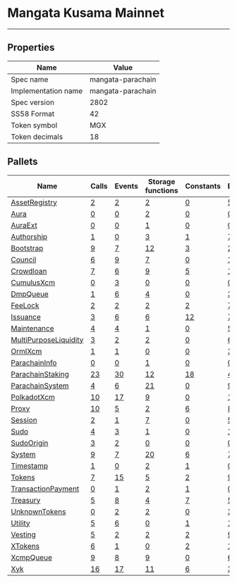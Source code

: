 # Mangata Kusama Mainnet

---------

## Properties
| Name | Value |
| -------- | -------- |
| Spec name     | mangata-parachain     |
| Implementation name     | mangata-parachain     |
| Spec version     | 2802     |
| SS58 Format     | 42     |
| Token symbol      | MGX     |
| Token decimals      | 18     |

## Pallets
| Name | Calls | Events | Storage functions | Constants | Errors |
| -------- | -------- | -------- | -------- | -------- | -------- |
| [AssetRegistry](assetregistry.md) | [2](assetregistry.md#calls) | [2](assetregistry.md#events) | [2](assetregistry.md#storage-functions) | [0](assetregistry.md#constants) | [5](assetregistry.md#errors) |
| [Aura](aura.md) | [0](aura.md#calls) | [0](aura.md#events) | [2](aura.md#storage-functions) | [0](aura.md#constants) | [0](aura.md#errors) |
| [AuraExt](auraext.md) | [0](auraext.md#calls) | [0](auraext.md#events) | [1](auraext.md#storage-functions) | [0](auraext.md#constants) | [0](auraext.md#errors) |
| [Authorship](authorship.md) | [1](authorship.md#calls) | [0](authorship.md#events) | [3](authorship.md#storage-functions) | [1](authorship.md#constants) | [7](authorship.md#errors) |
| [Bootstrap](bootstrap.md) | [9](bootstrap.md#calls) | [7](bootstrap.md#events) | [12](bootstrap.md#storage-functions) | [3](bootstrap.md#constants) | [22](bootstrap.md#errors) |
| [Council](council.md) | [6](council.md#calls) | [9](council.md#events) | [7](council.md#storage-functions) | [0](council.md#constants) | [11](council.md#errors) |
| [Crowdloan](crowdloan.md) | [7](crowdloan.md#calls) | [6](crowdloan.md#events) | [9](crowdloan.md#storage-functions) | [5](crowdloan.md#constants) | [16](crowdloan.md#errors) |
| [CumulusXcm](cumulusxcm.md) | [0](cumulusxcm.md#calls) | [3](cumulusxcm.md#events) | [0](cumulusxcm.md#storage-functions) | [0](cumulusxcm.md#constants) | [0](cumulusxcm.md#errors) |
| [DmpQueue](dmpqueue.md) | [1](dmpqueue.md#calls) | [6](dmpqueue.md#events) | [4](dmpqueue.md#storage-functions) | [0](dmpqueue.md#constants) | [3](dmpqueue.md#errors) |
| [FeeLock](feelock.md) | [2](feelock.md#calls) | [2](feelock.md#events) | [2](feelock.md#storage-functions) | [2](feelock.md#constants) | [7](feelock.md#errors) |
| [Issuance](issuance.md) | [3](issuance.md#calls) | [6](issuance.md#events) | [6](issuance.md#storage-functions) | [12](issuance.md#constants) | [7](issuance.md#errors) |
| [Maintenance](maintenance.md) | [4](maintenance.md#calls) | [4](maintenance.md#events) | [1](maintenance.md#storage-functions) | [0](maintenance.md#constants) | [5](maintenance.md#errors) |
| [MultiPurposeLiquidity](multipurposeliquidity.md) | [3](multipurposeliquidity.md#calls) | [2](multipurposeliquidity.md#events) | [2](multipurposeliquidity.md#storage-functions) | [0](multipurposeliquidity.md#constants) | [6](multipurposeliquidity.md#errors) |
| [OrmlXcm](ormlxcm.md) | [1](ormlxcm.md#calls) | [1](ormlxcm.md#events) | [0](ormlxcm.md#storage-functions) | [0](ormlxcm.md#constants) | [3](ormlxcm.md#errors) |
| [ParachainInfo](parachaininfo.md) | [0](parachaininfo.md#calls) | [0](parachaininfo.md#events) | [1](parachaininfo.md#storage-functions) | [0](parachaininfo.md#constants) | [0](parachaininfo.md#errors) |
| [ParachainStaking](parachainstaking.md) | [23](parachainstaking.md#calls) | [30](parachainstaking.md#events) | [12](parachainstaking.md#storage-functions) | [18](parachainstaking.md#constants) | [43](parachainstaking.md#errors) |
| [ParachainSystem](parachainsystem.md) | [4](parachainsystem.md#calls) | [6](parachainsystem.md#events) | [21](parachainsystem.md#storage-functions) | [0](parachainsystem.md#constants) | [9](parachainsystem.md#errors) |
| [PolkadotXcm](polkadotxcm.md) | [10](polkadotxcm.md#calls) | [17](polkadotxcm.md#events) | [9](polkadotxcm.md#storage-functions) | [0](polkadotxcm.md#constants) | [13](polkadotxcm.md#errors) |
| [Proxy](proxy.md) | [10](proxy.md#calls) | [5](proxy.md#events) | [2](proxy.md#storage-functions) | [6](proxy.md#constants) | [8](proxy.md#errors) |
| [Session](session.md) | [2](session.md#calls) | [1](session.md#events) | [7](session.md#storage-functions) | [0](session.md#constants) | [5](session.md#errors) |
| [Sudo](sudo.md) | [4](sudo.md#calls) | [3](sudo.md#events) | [1](sudo.md#storage-functions) | [0](sudo.md#constants) | [1](sudo.md#errors) |
| [SudoOrigin](sudoorigin.md) | [3](sudoorigin.md#calls) | [2](sudoorigin.md#events) | [0](sudoorigin.md#storage-functions) | [0](sudoorigin.md#constants) | [0](sudoorigin.md#errors) |
| [System](system.md) | [9](system.md#calls) | [7](system.md#events) | [20](system.md#storage-functions) | [6](system.md#constants) | [7](system.md#errors) |
| [Timestamp](timestamp.md) | [1](timestamp.md#calls) | [0](timestamp.md#events) | [2](timestamp.md#storage-functions) | [1](timestamp.md#constants) | [0](timestamp.md#errors) |
| [Tokens](tokens.md) | [7](tokens.md#calls) | [15](tokens.md#events) | [5](tokens.md#storage-functions) | [2](tokens.md#constants) | [9](tokens.md#errors) |
| [TransactionPayment](transactionpayment.md) | [0](transactionpayment.md#calls) | [1](transactionpayment.md#events) | [2](transactionpayment.md#storage-functions) | [1](transactionpayment.md#constants) | [0](transactionpayment.md#errors) |
| [Treasury](treasury.md) | [5](treasury.md#calls) | [8](treasury.md#events) | [4](treasury.md#storage-functions) | [7](treasury.md#constants) | [5](treasury.md#errors) |
| [UnknownTokens](unknowntokens.md) | [0](unknowntokens.md#calls) | [2](unknowntokens.md#events) | [2](unknowntokens.md#storage-functions) | [0](unknowntokens.md#constants) | [3](unknowntokens.md#errors) |
| [Utility](utility.md) | [5](utility.md#calls) | [6](utility.md#events) | [0](utility.md#storage-functions) | [1](utility.md#constants) | [1](utility.md#errors) |
| [Vesting](vesting.md) | [5](vesting.md#calls) | [2](vesting.md#events) | [2](vesting.md#storage-functions) | [2](vesting.md#constants) | [9](vesting.md#errors) |
| [XTokens](xtokens.md) | [6](xtokens.md#calls) | [1](xtokens.md#events) | [0](xtokens.md#storage-functions) | [2](xtokens.md#constants) | [19](xtokens.md#errors) |
| [XcmpQueue](xcmpqueue.md) | [9](xcmpqueue.md#calls) | [8](xcmpqueue.md#events) | [9](xcmpqueue.md#storage-functions) | [0](xcmpqueue.md#constants) | [6](xcmpqueue.md#errors) |
| [Xyk](xyk.md) | [16](xyk.md#calls) | [17](xyk.md#events) | [11](xyk.md#storage-functions) | [6](xyk.md#constants) | [36](xyk.md#errors) |